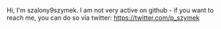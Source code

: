 Hi, I'm szalony9szymek.
I am not very active on github - if you want to reach me, you can do so via twitter: https://twitter.com/p_szymek
